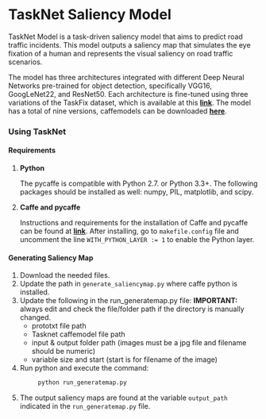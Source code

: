 # TaskNet Saliency Model
TaskNet Model is a task-driven saliency model that aims to predict road traffic incidents. This model outputs a saliency map that simulates the eye fixation of a human and represents the visual saliency on road traffic scenarios. 

The model has three architectures integrated with different Deep Neural Networks pre-trained for object detection, specifically VGG16, GoogLeNet22, and ResNet50. Each architecture is fine-tuned using three variations of the TaskFix dataset, which is available at this **[link](https://tinyurl.com/TaskFix2020)**. The model has a total of nine versions, caffemodels can be downloaded **[here](https://tinyurl.com/TaskNetCaffemodels)**.

### Using TaskNet

#### Requirements
1.  **Python**

    The pycaffe is compatible with Python 2.7. or Python 3.3+.
    The following packages should be installed as well: numpy, PIL, matplotlib, and scipy.
2.  **Caffe and pycaffe**

    Instructions and requirements for the installation of Caffe and pycaffe can be found at **[link](http://caffe.berkeleyvision.org/installation.html)**.
    After installing, go to ```` makefile.config ```` file and uncomment the line ```` WITH_PYTHON_LAYER := 1 ```` to enable the Python layer.
    
#### Generating Saliency Map
1.  Download the needed files.
2.  Update the path in ```` generate_saliencymap.py ```` where caffe python is installed.
3.  Update the following in the run_generatemap.py file:
**IMPORTANT:**	always edit and check the file/folder path if the directory is manually changed.
    * prototxt file path
    * Tasknet caffemodel file path
    * input & output folder path  (images must be a jpg file and filename should be numeric)	
    * variable size and start (start is for filename of the image)	
4.  Run python and execute the command: 
    ```` python 
         python run_generatemap.py 
    ````
5.  The output saliency maps are found at the variable ```` output_path ```` indicated in the ```` run_generatemap.py ```` file.
    
    

